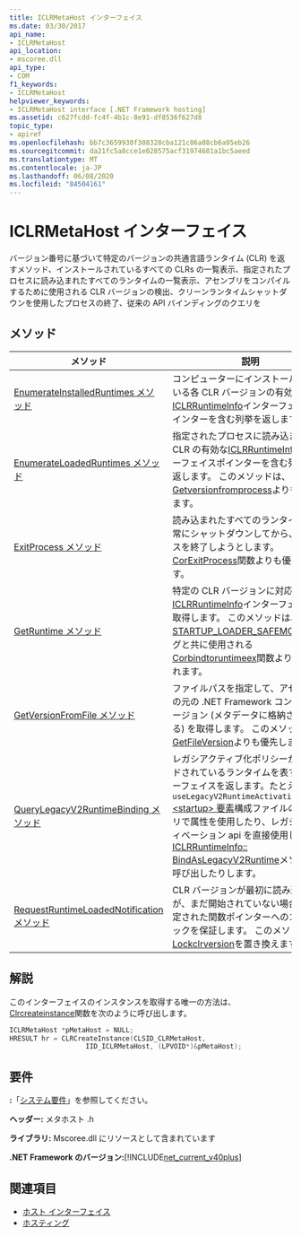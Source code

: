 ```yaml
---
title: ICLRMetaHost インターフェイス
ms.date: 03/30/2017
api_name:
- ICLRMetaHost
api_location:
- mscoree.dll
api_type:
- COM
f1_keywords:
- ICLRMetaHost
helpviewer_keywords:
- ICLRMetaHost interface [.NET Framework hosting]
ms.assetid: c627fcdd-fc4f-4b1c-8e91-df8536f627d8
topic_type:
- apiref
ms.openlocfilehash: bb7c3659930f308328cba121c06a88cb6a95eb26
ms.sourcegitcommit: da21fc5a8cce1e028575acf31974681a1bc5aeed
ms.translationtype: MT
ms.contentlocale: ja-JP
ms.lasthandoff: 06/08/2020
ms.locfileid: "84504161"
---
```

# <a name="iclrmetahost-interface"></a>ICLRMetaHost インターフェイス
バージョン番号に基づいて特定のバージョンの共通言語ランタイム (CLR) を返すメソッド、インストールされているすべての CLRs の一覧表示、指定されたプロセスに読み込まれたすべてのランタイムの一覧表示、アセンブリをコンパイルするために使用される CLR バージョンの検出、クリーンランタイムシャットダウンを使用したプロセスの終了、従来の API バインディングのクエリを  
  
## <a name="methods"></a>メソッド  
  
|メソッド|説明|  
|------------|-----------------|  
|[EnumerateInstalledRuntimes メソッド](iclrmetahost-enumerateinstalledruntimes-method.md)|コンピューターにインストールされている各 CLR バージョンの有効な[ICLRRuntimeInfo](iclrruntimeinfo-interface.md)インターフェイスポインターを含む列挙を返します。|  
|[EnumerateLoadedRuntimes メソッド](iclrmetahost-enumerateloadedruntimes-method.md)|指定されたプロセスに読み込まれる各 CLR の有効な[ICLRRuntimeInfo](iclrruntimeinfo-interface.md)インターフェイスポインターを含む列挙体を返します。 このメソッドは、 [Getversionfromprocess](getversionfromprocess-function.md)よりも優先します。|  
|[ExitProcess メソッド](iclrmetahost-exitprocess-method.md)|読み込まれたすべてのランタイムを正常にシャットダウンしてから、プロセスを終了しようとします。 [CorExitProcess](corexitprocess-function.md)関数よりも優先されます。|  
|[GetRuntime メソッド](iclrmetahost-getruntime-method.md)|特定の CLR バージョンに対応する[ICLRRuntimeInfo](iclrruntimeinfo-interface.md)インターフェイスを取得します。 このメソッドは、 [STARTUP_LOADER_SAFEMODE](startup-flags-enumeration.md)フラグと共に使用される[Corbindtoruntimeex](corbindtoruntimeex-function.md)関数よりも優先されます。|  
|[GetVersionFromFile メソッド](iclrmetahost-getversionfromfile-method.md)|ファイルパスを指定して、アセンブリの元の .NET Framework コンパイルバージョン (メタデータに格納されている) を取得します。 このメソッドは、 [GetFileVersion](getfileversion-function.md)よりも優先します。|  
|[QueryLegacyV2RuntimeBinding メソッド](iclrmetahost-querylegacyv2runtimebinding-method.md)|レガシアクティブ化ポリシーがバインドされているランタイムを表すインターフェイスを返します。たとえば、 `useLegacyV2RuntimeActivationPolicy` [ \<startup> 要素](../../configure-apps/file-schema/startup/startup-element.md)構成ファイルのエントリで属性を使用したり、レガシアクティベーション api を直接使用したり、 [ICLRRuntimeInfo:: BindAsLegacyV2Runtime](iclrruntimeinfo-bindaslegacyv2runtime-method.md)メソッドを呼び出したりします。|  
|[RequestRuntimeLoadedNotification メソッド](iclrmetahost-requestruntimeloadednotification-method.md)|CLR バージョンが最初に読み込まれたが、まだ開始されていない場合は、指定された関数ポインターへのコールバックを保証します。 このメソッドは、 [Lockclrversion](lockclrversion-function.md)を置き換えます。|  
  
## <a name="remarks"></a>解説  
 このインターフェイスのインスタンスを取得する唯一の方法は、 [Clrcreateinstance](clrcreateinstance-function.md)関数を次のように呼び出します。  
  
```cpp  
ICLRMetaHost *pMetaHost = NULL;  
HRESULT hr = CLRCreateInstance(CLSID_CLRMetaHost,  
                   IID_ICLRMetaHost, (LPVOID*)&pMetaHost);  
```  
  
## <a name="requirements"></a>要件  
 **:**「[システム要件](../../get-started/system-requirements.md)」を参照してください。  
  
 **ヘッダー:** メタホスト .h  
  
 **ライブラリ:** Mscoree.dll にリソースとして含まれています  
  
 **.NET Framework のバージョン:**[!INCLUDE[net_current_v40plus](../../../../includes/net-current-v40plus-md.md)]  
  
## <a name="see-also"></a>関連項目

- [ホスト インターフェイス](hosting-interfaces.md)
- [ホスティング](index.md)
